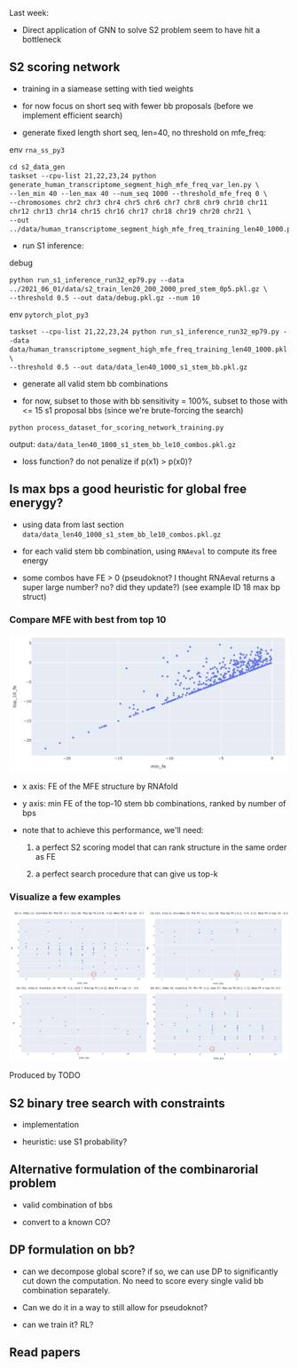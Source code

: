 Last week:

- Direct application of GNN to solve S2 problem seem to have hit a bottleneck





## S2 scoring network

- training in a siamease setting with tied weights

- for now focus on short seq with fewer bb proposals (before we implement efficient search)

- generate fixed length short seq, len=40, no threshold on mfe_freq:

env `rna_ss_py3`

```
cd s2_data_gen
taskset --cpu-list 21,22,23,24 python generate_human_transcriptome_segment_high_mfe_freq_var_len.py \
--len_min 40 --len_max 40 --num_seq 1000 --threshold_mfe_freq 0 \
--chromosomes chr2 chr3 chr4 chr5 chr6 chr7 chr8 chr9 chr10 chr11 chr12 chr13 chr14 chr15 chr16 chr17 chr18 chr19 chr20 chr21 \
--out ../data/human_transcriptome_segment_high_mfe_freq_training_len40_1000.pkl.gz
```


- run S1 inference:

debug

```
python run_s1_inference_run32_ep79.py --data ../2021_06_01/data/s2_train_len20_200_2000_pred_stem_0p5.pkl.gz \
--threshold 0.5 --out data/debug.pkl.gz --num 10
```

env `pytorch_plot_py3`

```
taskset --cpu-list 21,22,23,24 python run_s1_inference_run32_ep79.py --data data/human_transcriptome_segment_high_mfe_freq_training_len40_1000.pkl.gz \
--threshold 0.5 --out data/data_len40_1000_s1_stem_bb.pkl.gz
```

- generate all valid stem bb combinations

- for now, subset to those with bb sensitivity = 100%,
subset to those with <= 15 s1 proposal bbs (since we're brute-forcing the search)

```
python process_dataset_for_scoring_network_training.py
```

output: `data/data_len40_1000_s1_stem_bb_le10_combos.pkl.gz`

- loss function? do not penalize if p(x1) > p(x0)?

## Is max bps a good heuristic for global free enerygy?

- using data from last section `data/data_len40_1000_s1_stem_bb_le10_combos.pkl.gz`

- for each valid stem bb combination, using `RNAeval` to compute its free energy

- some combos have FE > 0 (pseudoknot? I thought RNAeval returns a super large number? no? did they update?)
(see example ID 18 max bp struct)

### Compare MFE with best from top 10

![plot/mfe_vs_top_10.png](plot/mfe_vs_top_10.png)

- x axis: FE of the MFE structure by RNAfold

- y axis: min FE of the top-10 stem bb combinations, ranked by number of bps

- note that to achieve this performance, we'll need:

    1. a perfect S2 scoring model that can rank structure in the same order as FE

    2. a perfect search procedure that can give us top-k

### Visualize a few examples

![plot/rank_by_bps_examples.png](plot/rank_by_bps_examples.png)


Produced by TODO



## S2 binary tree search with constraints

- implementation

- heuristic: use S1 probability?


## Alternative formulation of the combinarorial problem

- valid combination of bbs

- convert to a known CO?


## DP formulation on bb?

- can we decompose global score? if so,
we can use DP to significantly cut down the computation.
No need to score every single valid bb combination separately.

- Can we do it in a way to still allow for pseudoknot?

- can we train it? RL?






## Read papers

